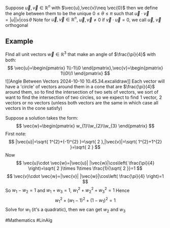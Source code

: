 Suppose $\vec{u},\vec{v}\in\mathbb{R}^n$ with $\vec{u},\vec{v}\neq \vec{0}$ then we define the angle between them to be the unique $0\leq\theta \leq \pi$ such that $\vec{u}\cdot \vec{v}=|u| |v|\cos\theta$ 
Note for $\vec{u},\vec{v}\in\mathbb{R}^n$, $\vec{u},\vec{v}\neq 0$ if $\vec{v}\cdot \vec{u}=0$, we call $\vec{u}$, $\vec{v}$ orthogonal
## Example
FInd all unit vectors $\vec{w}\in\mathbb{R}^3$ that make an angle of $\frac{\pi}{4}$ with both:
$$
\vec{u}=\begin{pmatrix}
1\\-1\\0
\end{pmatrix},\vec{v}=\begin{pmatrix}
1\\0\\1
\end{pmatrix}
$$
![[Angle Between Vectors 2024-10-10 10.45.34.excalidraw]]
Each vector will have a 'circle' of vectors around them in a cone that are $\frac{\pi}{4}$ around them, so to find the intersection of two sets of vectors, we sort of want to find the intersection of two circles, so we expect to find $\hspace{0pt}1$ vector, $\hspace{0pt}2$ vectors or no vectors (unless both vectors are the same in which case all vectors in the cone satisfy)

Suppose a solution takes the form:
$$
\vec{w}=\begin{pmatrix}
w_{1}\\w_{2}\\w_{3}
\end{pmatrix}
$$
First note:
$$
|\vec{u}|=\sqrt{ 1^{2}+(-1)^{2} }=\sqrt{ 2 },|\vec{v}|=\sqrt{ 1^{2}+1^{2} }=\sqrt{ 2 }
$$
Now
$$
\vec{u}\cdot \vec{w}=|\vec{u}| |\vec{w}|\cos\left( \frac{\pi}{4} \right)=\sqrt{ 2 }\times 1\times \frac{1}{\sqrt{ 2 }}=1
$$
$$
\vec{v}\cdot \vec{w}=|\vec{v}| |\vec{w}|\cos\left( \frac{\pi}{4} \right)=1
$$
So $w_{1}-w_{2}=1$ and $w_{1}+w_{3}=1$, $w_{1}^{2}+w_{2}^{2}+w_{3}^{2}=1$
Hence
$$
w_{1}^{2}+(w_{1}-1)^{2}+(1-w_{1})^{2}=1
$$
Solve for $w_{1}$ (it's a quadratic), then we can get $w_{2}$ and $w_{3}$

#Mathematics #LinAlg 
